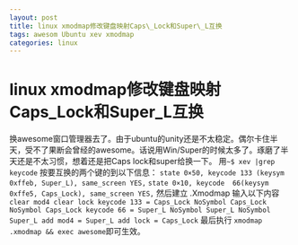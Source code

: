 ```yaml
---
layout: post
title: linux xmodmap修改键盘映射Caps\_Lock和Super\_L互换
tags: awesom Ubuntu xev xmodmap
categories: linux
---
```


linux xmodmap修改键盘映射Caps_Lock和Super_L互换
================
换awesome窗口管理器去了。由于ubuntu的unity还是不太稳定。偶尔卡住半天，受不了果断会曾经的awesome。话说用Win/Super的时候太多了。琢磨了半天还是不太习惯，想着还是把Caps lock和super给换一下。
用`~$ xev |grep keycode` 按要互换的两个键的到以下信息：
`state 0×50, keycode 133 (keysym 0xffeb, Super_L), same_screen YES,`
`state 0×10, keycode  66(keysym 0xffe5, Caps_Lock), same_screen YES,`
然后建立 .Xmodmap 输入以下内容
`clear mod4
clear lock
keycode 133 = Caps_Lock NoSymbol Caps_Lock NoSymbol Caps_Lock
keycode 66 = Super_L NoSymbol Super_L NoSymbol Super_L
add mod4 = Super_L
add lock = Caps_Lock`
最后执行 `xmodmap .xmodmap && exec awesome`即可生效。


